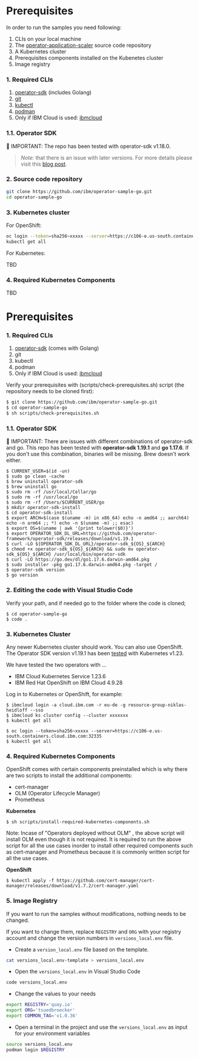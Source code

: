 # Prerequisites

In order to run the samples you need following:

1. CLIs on your local machine
2. The [operator-application-scaler](https://github.com/IBM/operator-sample-go/tree/main/operator-application-scaler) source code repository
3. A Kubernetes cluster
4. Prerequisites components installed on the Kubenetes cluster 
5. Image registry

### 1. Required CLIs

1. [operator-sdk](https://sdk.operatorframework.io/docs/installation/) (includes Golang)
2. [git](https://github.com/git-guides/install-git)
3. [kubectl](https://kubernetes.io/de/docs/setup/)
4. [podman](https://podman.io/)
5. Only if IBM Cloud is used: [ibmcloud](https://cloud.ibm.com/docs/cli?topic=cli-install-ibmcloud-cli)

### 1.1. Operator SDK

🔴 IMPORTANT: The repo has been tested with operator-sdk v1.18.0. 

> _Note:_ that there is an issue with later versions. For more details please visit this [blog post](https://suedbroecker.net/2022/04/28/make-generate-error-127/).

### 2. Source code repository

```sh
git clone https://github.com/ibm/operator-sample-go.git
cd operator-sample-go
```

### 3. Kubernetes cluster

For OpenShift:

```sh
oc login --token=sha256~xxxxx --server=https://c106-e.us-south.containers.cloud.ibm.com:32335
kubectl get all
```

For Kubernetes:

TBD

### 4. Required Kubernetes Components

TBD


# Prerequisites

### 1. Required CLIs

1. [operator-sdk](https://sdk.operatorframework.io/docs/installation/) (comes with Golang)
2. git
3. kubectl
4. podman
5. Only if IBM Cloud is used: [ibmcloud](https://cloud.ibm.com/docs/cli?topic=cli-install-ibmcloud-cli)

Verify your prerequisites with (scripts/check-prerequisites.sh) script (the repository needs to be cloned first):

```sh
$ git clone https://github.com/ibm/operator-sample-go.git
$ cd operator-sample-go
$ sh scripts/check-prerequisites.sh
```

### 1.1. Operator SDK

🔴 IMPORTANT: There are issues with different combinations of operator-sdk and go. This repo has been tested with **operator-sdk 1.19.1** and **go 1.17.6**. If you don't use this combination, binaries will be missing. Brew doesn't work either.

```
$ CURRENT_USER=$(id -un)
$ sudo go clean -cache
$ brew uninstall operator-sdk
$ brew uninstall go
$ sudo rm -rf /usr/local/Cellar/go
$ sudo rm -rf /usr/local/go
$ sudo rm -rf /Users/$CURRENT_USER/go
$ mkdir operator-sdk-install
$ cd operator-sdk-install
$ export ARCH=$(case $(uname -m) in x86_64) echo -n amd64 ;; aarch64) echo -n arm64 ;; *) echo -n $(uname -m) ;; esac)
$ export OS=$(uname | awk '{print tolower($0)}')
$ export OPERATOR_SDK_DL_URL=https://github.com/operator-framework/operator-sdk/releases/download/v1.19.1
$ curl -LO ${OPERATOR_SDK_DL_URL}/operator-sdk_${OS}_${ARCH}
$ chmod +x operator-sdk_${OS}_${ARCH} && sudo mv operator-sdk_${OS}_${ARCH} /usr/local/bin/operator-sdk
$ curl -LO https://go.dev/dl/go1.17.6.darwin-amd64.pkg
$ sudo installer -pkg go1.17.6.darwin-amd64.pkg -target /
$ operator-sdk version
$ go version
```

### 2. Editing the code with Visual Studio Code

Verify your path, and if needed go to the folder where the code is cloned;

```
$ cd operator-sample-go
$ code .
```

### 3. Kubernetes Cluster

Any newer Kubernetes cluster should work. You can also use OpenShift. The Operator SDK version v1.19.1 has been [tested](https://github.com/kubernetes/client-go#versioning) with Kubernetes v1.23. 

We have tested the two operators with ...

* IBM Cloud Kubernetes Service 1.23.6
* IBM Red Hat OpenShift on IBM Cloud 4.9.28

Log in to Kubernetes or OpenShift, for example:

```
$ ibmcloud login -a cloud.ibm.com -r eu-de -g resource-group-niklas-heidloff --sso
$ ibmcloud ks cluster config --cluster xxxxxxx
$ kubectl get all
```

```
$ oc login --token=sha256~xxxxx --server=https://c106-e.us-south.containers.cloud.ibm.com:32335
$ kubectl get all
```

### 4. Required Kubernetes Components

OpenShift comes with certain components preinstalled which is why there are two scripts to install the additional components:

* cert-manager
* OLM (Operator Lifecycle Manager)
* Prometheus

**Kubernetes**

```
$ sh scripts/install-required-kubernetes-components.sh
```
Note: Incase of "Operators deployed without OLM" , the above script will install OLM even though it is not required. It is required to run the above script for all the use cases inorder to install other required components such as cert-manager and Prometheus because it is commonly written script for all the use cases. 

**OpenShift**

```
$ kubectl apply -f https://github.com/cert-manager/cert-manager/releases/download/v1.7.2/cert-manager.yaml
```

### 5. Image Registry

If you want to run the samples without modifications, nothing needs to be changed.

If you want to change them, replace `REGISTRY` and `ORG` with your registry account and change the version numbers in `versions_local.env` file. 

* Create a `version_local.env` file based on the template.

```sh
cat versions_local.env-template > versions_local.env
```

* Open the `versions_local.env` in Visual Studio Code

```sh
code versions_local.env
```

* Change the values to your needs

```sh
export REGISTRY='quay.io'
export ORG='tsuedbroecker'
export COMMON_TAG='v1.0.36'
```

* Open a terminal in the project and use the `versions_local.env` as input for your environment variables

```sh
source versions_local.env
podman login $REGISTRY
```
